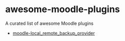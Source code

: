# awesome-moodle-plugins
A curated list of awesome Moodle plugins
- [moodle-local_remote_backup_provider](https://github.com/LafColITS/moodle-local_remote_backup_provider)
